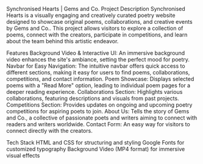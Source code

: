 Synchronised Hearts | Gems and Co.
Project Description
Synchronised Hearts is a visually engaging and creatively curated poetry website designed to showcase original poems, collaborations, and creative events by Gems and Co..
This project allows visitors to explore a collection of poems, connect with the creators, participate in competitions, and learn about the team behind this artistic endeavor.

Features
Background Video & Interactive UI: An immersive background video enhances the site's ambiance, setting the perfect mood for poetry.
Navbar for Easy Navigation: The intuitive navbar offers quick access to different sections, making it easy for users to find poems, collaborations, competitions, and contact information.
Poem Showcase: Displays selected poems with a "Read More" option, leading to individual poem pages for a deeper reading experience.
Collaborations Section: Highlights various collaborations, featuring descriptions and visuals from past projects.
Competitions Section: Provides updates on ongoing and upcoming poetry competitions for aspiring poets to join.
About Us: Tells the story of Gems and Co., a collective of passionate poets and writers aiming to connect with readers and writers worldwide.
Contact Form: An easy way for visitors to connect directly with the creators.

Tech Stack
HTML and CSS for structuring and styling
Google Fonts for customized typography
Background Video (MP4 format) for immersive visual effects
